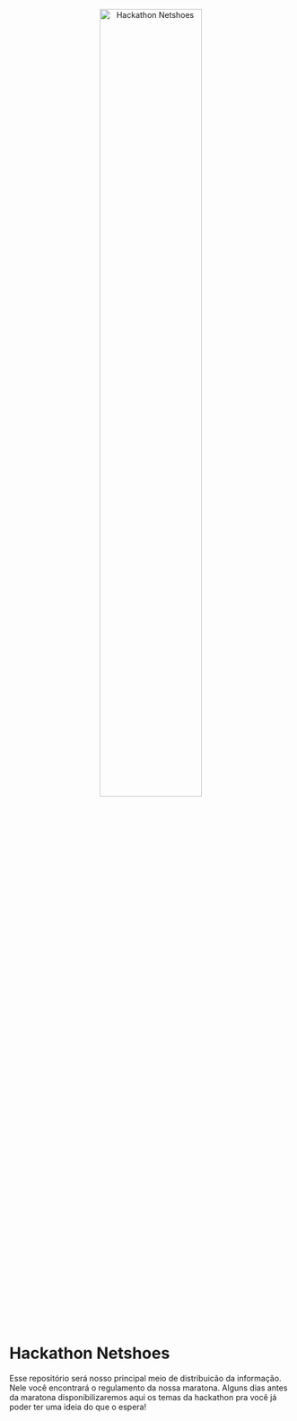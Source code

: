 <p align="center">
  <img src="https://user-images.githubusercontent.com/28030519/64352699-ded39200-cfd2-11e9-91a4-ed054d89ed97.jpg" width="60%" title="Hackathon Netshoes">
</p>


# Hackathon Netshoes
Esse repositório será nosso principal meio de distribuicão da informação.
Nele você encontrará o regulamento da nossa maratona.
Alguns dias antes da maratona disponibilizaremos aqui os temas da hackathon pra você já poder ter uma ideia do que o espera!
